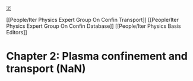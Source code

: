 [🇿](zotero://select/groups/5630717/items/QPFKLPZ4)

[[People/Iter Physics Expert Group On Confin Transport]] [[People/Iter Physics Expert Group On Confin Database]] [[People/Iter Physics Basis Editors]] 
# Chapter 2: Plasma confinement and transport (NaN)

